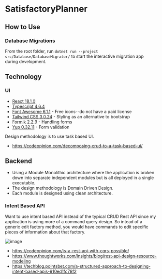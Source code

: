 # SatisfactoryPlanner

## How to Use

### Database Migrations
From the root folder, run `dotnet run --project src/Database/DatabaseMigrator/` to start the interactive migration app during development.


## Technology

### UI
- [React 18.1.0](https://reactjs.org/)
- [Typescript 4.6.4](https://www.typescriptlang.org/)
- [Font Awesome 6.1.1](https://fontawesome.com/icons) - Free icons--do not have a paid license
- [Tailwind CSS 3.0.24](https://tailwindcss.com/docs/installation) - Styling as an alternative to bootstrap
- [Formik 2.2.9](https://formik.org/docs/overview) - Handling forms
- [Yup 0.32.11](https://github.com/jquense/yup) - Form validation

Design methodology is to use task based UI.
- https://codeopinion.com/decomposing-crud-to-a-task-based-ui/

## Backend
- Using a Module Monolithic architecture where the application is broken down into separate independent modules but is all deployed in a single executable.
- The design methodology is Domain Driven Design.
- Each module is designed using clean architecture.

### Intent Based API
Want to use intent based API instead of the typical CRUD Rest API since my application is using more of a command query design. So intead of a generic edit factory method, you would have commands to edit specific pieces of information about that factory. 

![image](https://user-images.githubusercontent.com/5383859/203396355-00f7ec37-6909-4afc-bc1a-5caf0f04443e.png)

- https://codeopinion.com/is-a-rest-api-with-cqrs-possible/
- https://www.thoughtworks.com/insights/blog/rest-api-design-resource-modeling
- https://techblog.pointsbet.com/a-structured-approach-to-designing-intent-based-apis-910ed1fc78f2
